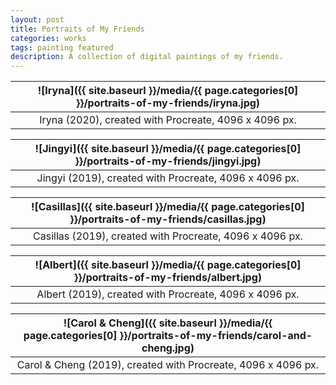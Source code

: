 ```yaml
---
layout: post
title: Portraits of My Friends
categories: works
tags: painting featured
description: A collection of digital paintings of my friends.
---
```


![Iryna]({{ site.baseurl }}/media/{{ page.categories[0] }}/portraits-of-my-friends/iryna.jpg) |
:----------: |
Iryna (2020), created with Procreate, 4096 x 4096 px. |

![Jingyi]({{ site.baseurl }}/media/{{ page.categories[0] }}/portraits-of-my-friends/jingyi.jpg) |
:----------: |
Jingyi (2019), created with Procreate, 4096 x 4096 px. |

![Casillas]({{ site.baseurl }}/media/{{ page.categories[0] }}/portraits-of-my-friends/casillas.jpg) |
:----------: |
Casillas (2019), created with Procreate, 4096 x 4096 px. |

![Albert]({{ site.baseurl }}/media/{{ page.categories[0] }}/portraits-of-my-friends/albert.jpg) |
:----------: |
Albert (2019), created with Procreate, 4096 x 4096 px. |

![Carol & Cheng]({{ site.baseurl }}/media/{{ page.categories[0] }}/portraits-of-my-friends/carol-and-cheng.jpg) |
:----------: |
Carol & Cheng (2019), created with Procreate, 4096 x 4096 px. |
